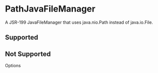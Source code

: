 PathJavaFileManager
===================
A JSR-199 JavaFileManager that uses java.nio.Path instead of java.io.File.

Supported
---------

Not Supported
-------------
Options